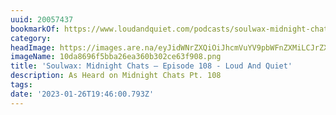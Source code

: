 ```yaml
---
uuid: 20057437
bookmarkOf: https://www.loudandquiet.com/podcasts/soulwax-midnight-chats-episode-108/
category: 
headImage: https://images.are.na/eyJidWNrZXQiOiJhcmVuYV9pbWFnZXMiLCJrZXkiOiIyMDA1NzQzNy9vcmlnaW5hbF8xMGRhODY5NmY1YmJhMjZlYTM2MGIzMDJjZTYzZjkwOC5wbmciLCJlZGl0cyI6eyJyZXNpemUiOnsid2lkdGgiOjEyMDAsImhlaWdodCI6MTIwMCwiZml0IjoiaW5zaWRlIiwid2l0aG91dEVubGFyZ2VtZW50Ijp0cnVlfSwid2VicCI6eyJxdWFsaXR5Ijo5MH0sImpwZWciOnsicXVhbGl0eSI6OTB9LCJyb3RhdGUiOm51bGx9fQ==?bc=0
imageName: 10da8696f5bba26ea360b302ce63f908.png
title: 'Soulwax: Midnight Chats – Episode 108 - Loud And Quiet'
description: As Heard on Midnight Chats Pt. 108
tags: 
date: '2023-01-26T19:46:00.793Z'
---
```


